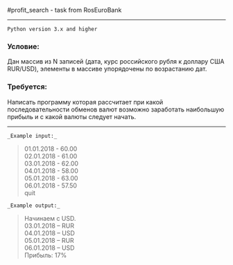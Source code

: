 #profit_search - task from RosEuroBank
***
`Python version 3.x and higher`
### Условие:
Дан массив из N записей (дата, курс российского рубля к доллару США
RUR/USD), элементы в массиве упорядочены по возрастанию дат.
### Требуется:
Написать программу которая рассчитает при какой последовательности
обменов валют возможно заработать наибольшую прибыль и с какой
валюты следует начать.
***
` _Example input:_ `
>01.01.2018 - 60.00\
02.01.2018 - 61.00\
03.01.2018 - 62.00\
04.01.2018 - 58.00\
05.01.2018 - 63.00\
06.01.2018 - 57.50\
quit

` _Example output:_ `
> Начинаем с USD.\
03.01.2018 – RUR\
04.01.2018 – USD\
05.01.2018 – RUR\
06.01.2018 – USD\
Прибыль: 17%